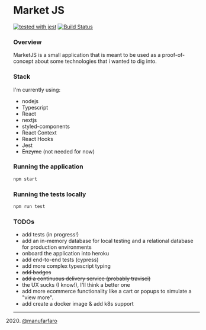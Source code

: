 Market JS
===

[![tested with jest](https://img.shields.io/badge/tested_with-jest-99424f.svg)](https://github.com/facebook/jest)
[![Build Status](https://travis-ci.com/manufarfaro/market-js.svg?branch=main)](https://travis-ci.com/manufarfaro/market-js)

### Overview
MarketJS is a small application that is meant to be used as a proof-of-concept about some technologies that i wanted to dig into.

### Stack

I'm currently using:
- nodejs
- Typescript
- React
- nextjs
- styled-components
- React Context
- React Hooks
- Jest
- ~~Enzyme~~ (not needed for now)

### Running the application
```bash
npm start
```

### Running the tests locally
```bash
npm run test
```

### TODOs

- add tests (in progress!)
- add an in-memory database for local testing and a relational database for production environments
- onboard the application into heroku
- add end-to-end tests (cypress)
- add more complex typescript typing 
- ~~add badges~~
- ~~add a continuous delivery service (probably travisci)~~
- the UX sucks (I know!), I'll think a better one
- add more ecommerce functionality like a cart or popups to simulate a "view more".
- add create a docker image & add k8s support

---
2020. [@manufarfaro](https://github.com/manufarfaro)
